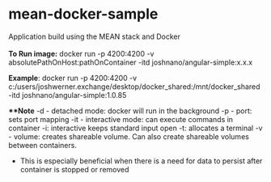 # mean-docker-sample
Application build using the MEAN stack and Docker <br/> <br/>
<b>To Run image:</b> docker run -p 4200:4200 -v absolutePathOnHost:pathOnContainer -itd joshnano/angular-simple:x.x.x 

<b>Example</b>: docker run -p 4200:4200 -v c:/users/joshwerner.exchange/desktop/docker_shared:/mnt/docker_shared -itd joshnano/angular-simple:1.0.85


<b>**Note</b>
-d - detached mode: docker will run in the background
-p - port: sets port mapping
-it - interactive mode: can execute commands in container
  -i: interactive keeps standard input open
  -t: allocates a terminal
-v - volume: creates shareable volume. Can also create shareable volumes between containers. 
   - This is especially beneficial when there is a need for data to persist after container is stopped or removed
